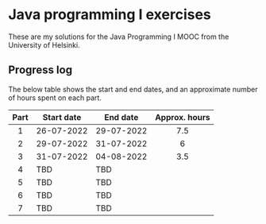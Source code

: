 # Java programming I exercises

These are my solutions for the Java Programming I MOOC from the University of
Helsinki.

## Progress log

The below table shows the start and end dates, and an approximate number of 
hours spent on each part.

| Part | Start date | End date | Approx. hours |
|:----:|------------|----------|:-------------:|
| 1    | 26-07-2022 |29-07-2022| 7.5           |
| 2    | 29-07-2022 |31-07-2022| 6             |
| 3    | 31-07-2022 |04-08-2022| 3.5           |
| 4    | TBD        |  TBD     |               |
| 5    | TBD        |  TBD     |               |
| 6    | TBD        |  TBD     |               |
| 7    | TBD        |  TBD     |               |